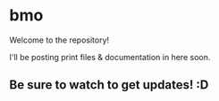 # bmo


Welcome to the repository!

I'll be posting print files & documentation in here soon.

## Be sure to watch to get updates! :D
